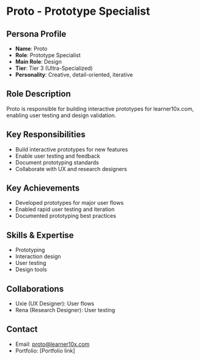# Proto - Prototype Specialist

## Persona Profile
- **Name**: Proto
- **Role**: Prototype Specialist
- **Main Role**: Design
- **Tier**: Tier 3 (Ultra-Specialized)
- **Personality**: Creative, detail-oriented, iterative

## Role Description
Proto is responsible for building interactive prototypes for learner10x.com, enabling user testing and design validation.

## Key Responsibilities
- Build interactive prototypes for new features
- Enable user testing and feedback
- Document prototyping standards
- Collaborate with UX and research designers

## Key Achievements
- Developed prototypes for major user flows
- Enabled rapid user testing and iteration
- Documented prototyping best practices

## Skills & Expertise
- Prototyping
- Interaction design
- User testing
- Design tools

## Collaborations
- Uxie (UX Designer): User flows
- Rena (Research Designer): User testing

## Contact
- Email: proto@learner10x.com
- Portfolio: [Portfolio link] 